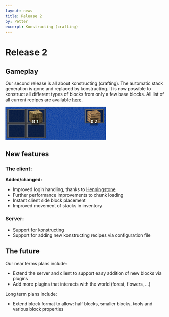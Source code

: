 ```yaml
---
layout: news
title: Release 2
by: Petter
excerpt: Konstructing (crafting)
---
```

# Release 2

## Gameplay

Our second release is all about konstructing (crafting). The automatic stack generation is gone and replaced by konstructing. It is now possible to konstruct all different types of blocks from only a few base blocks. All list of all current recipes are available [here](http://www.konstructs.org/documentation/konstructing/).

![Konstructing planks](/images/documentation/planks.png)

## New features

### The client:

**Added/changed:**

- Improved login handling, thanks to [Henningstone](https://github.com/Henningstone)
- Further performance improvements to chunk loading
- Instant client side block placement
- Improved movement of stacks in inventory

### Server:

- Support for konstructing
- Support for adding new konstructing recipes via configuration file

## The future
Our near terms plans include:

- Extend the server and client to support easy addition of new blocks via plugins
- Add more plugins that interacts with the world (forest, flowers, ...)

Long term plans include:

- Extend block format to allow: half blocks, smaller blocks, tools and various block properties

